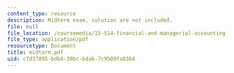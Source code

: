 ```yaml
---
content_type: resource
description: Midterm exam, solution are not included.
file: null
file_location: /coursemedia/15-514-financial-and-managerial-accounting-summer-2003/cfd37895bdb439bcbdab7c9509fa8364_midterm.pdf
file_type: application/pdf
resourcetype: Document
title: midterm.pdf
uid: cfd37895-bdb4-39bc-bdab-7c9509fa8364
---
```

